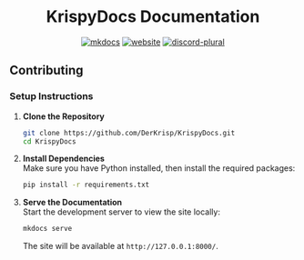 <div align="center">
<h1>KrispyDocs Documentation</h1>
</div>

<div align="center">

[![mkdocs](https://cdn.jsdelivr.net/npm/@intergrav/devins-badges@3/assets/cozy/built-with/mkdocs_64h.png)](https://www.mkdocs.org/)
[![website](https://cdn.jsdelivr.net/npm/@intergrav/devins-badges@3/assets/cozy/documentation/website_64h.png)](https://derkrisp.github.io/KrispyDocs/)
[![discord-plural](https://cdn.jsdelivr.net/npm/@intergrav/devins-badges@3/assets/cozy/social/discord-plural_64h.png)](https://discord.gg/Vhhcu9x)

</div>

## Contributing

### Setup Instructions

1. **Clone the Repository**  
   ```bash
   git clone https://github.com/DerKrisp/KrispyDocs.git
   cd KrispyDocs
   ```

2. **Install Dependencies**  
   Make sure you have Python installed, then install the required packages:  
   ```bash
   pip install -r requirements.txt
   ```

3. **Serve the Documentation**  
   Start the development server to view the site locally:  
   ```bash
   mkdocs serve
   ```
   The site will be available at `http://127.0.0.1:8000/`.
